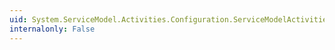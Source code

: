 ```yaml
---
uid: System.ServiceModel.Activities.Configuration.ServiceModelActivitiesSectionGroup.#ctor
internalonly: False
---
```

